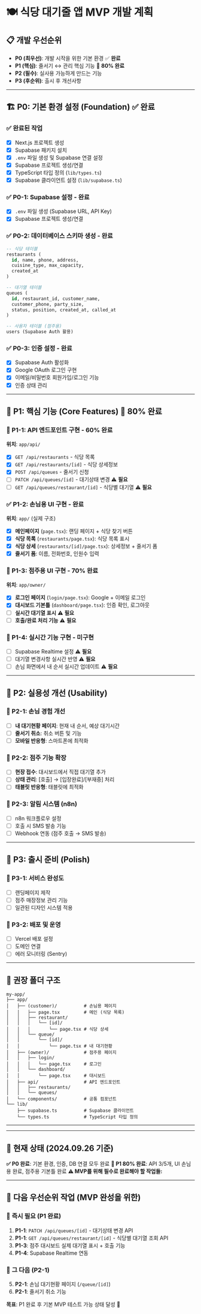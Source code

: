 # 🍽️ 식당 대기줄 앱 MVP 개발 계획

## 📋 개발 우선순위

- **P0 (최우선)**: 개발 시작을 위한 기본 환경 ✅ **완료**
- **P1 (핵심)**: 줄서기 ↔ 관리 핵심 기능 🔄 **80% 완료**
- **P2 (필수)**: 실사용 가능하게 만드는 기능
- **P3 (후순위)**: 출시 후 개선사항

---

## 🏗️ P0: 기본 환경 설정 (Foundation) ✅ **완료**

### ✅ 완료된 작업
- [x] Next.js 프로젝트 생성
- [x] Supabase 패키지 설치
- [x] `.env` 파일 생성 및 Supabase 연결 설정
- [x] Supabase 프로젝트 생성/연결
- [x] TypeScript 타입 정의 (`lib/types.ts`)
- [x] Supabase 클라이언트 설정 (`lib/supabase.ts`)

### ✅ P0-1: Supabase 설정 - **완료**
- [x] `.env` 파일 생성 (Supabase URL, API Key)
- [x] Supabase 프로젝트 생성/연결

### ✅ P0-2: 데이터베이스 스키마 생성 - **완료**
```sql
-- 식당 테이블
restaurants (
  id, name, phone, address,
  cuisine_type, max_capacity,
  created_at
)

-- 대기열 테이블
queues (
  id, restaurant_id, customer_name,
  customer_phone, party_size,
  status, position, created_at, called_at
)

-- 사용자 테이블 (점주용)
users (Supabase Auth 활용)
```

### ✅ P0-3: 인증 설정 - **완료**
- [x] Supabase Auth 활성화
- [x] Google OAuth 로그인 구현
- [x] 이메일/비밀번호 회원가입/로그인 기능
- [x] 인증 상태 관리

---

## 🎯 P1: 핵심 기능 (Core Features) 🔄 **80% 완료**

### 🔄 P1-1: API 엔드포인트 구현 - **60% 완료**
**위치**: `app/api/`
- [x] `GET /api/restaurants` - 식당 목록
- [x] `GET /api/restaurants/[id]` - 식당 상세정보
- [x] `POST /api/queues` - 줄서기 신청
- [ ] `PATCH /api/queues/[id]` - 대기상태 변경 ⚠️ **필요**
- [ ] `GET /api/queues/restaurant/[id]` - 식당별 대기열 ⚠️ **필요**

### ✅ P1-2: 손님용 UI 구현 - **완료**
**위치**: `app/` (실제 구조)
- [x] **메인페이지** (`page.tsx`): 랜딩 페이지 + 식당 찾기 버튼
- [x] **식당 목록** (`restaurants/page.tsx`): 식당 목록 표시
- [x] **식당 상세** (`restaurants/[id]/page.tsx`): 상세정보 + 줄서기 폼
- [x] **줄서기 폼**: 이름, 전화번호, 인원수 입력

### 🔄 P1-3: 점주용 UI 구현 - **70% 완료**
**위치**: `app/owner/`
- [x] **로그인 페이지** (`login/page.tsx`): Google + 이메일 로그인
- [x] **대시보드 기본틀** (`dashboard/page.tsx`): 인증 확인, 로그아웃
- [ ] **실시간 대기열 표시** ⚠️ **필요**
- [ ] **호출/완료 처리 기능** ⚠️ **필요**

### 🔲 P1-4: 실시간 기능 구현 - **미구현**
- [ ] Supabase Realtime 설정 ⚠️ **필요**
- [ ] 대기열 변경사항 실시간 반영 ⚠️ **필요**
- [ ] 손님 화면에서 내 순서 실시간 업데이트 ⚠️ **필요**

---

## 🔧 P2: 실용성 개선 (Usability)

### 🔲 P2-1: 손님 경험 개선
- [ ] **내 대기현황 페이지**: 현재 내 순서, 예상 대기시간
- [ ] **줄서기 취소**: 취소 버튼 및 기능
- [ ] **모바일 반응형**: 스마트폰에 최적화

### 🔲 P2-2: 점주 기능 확장
- [ ] **현장 접수**: 대시보드에서 직접 대기열 추가
- [ ] **상태 관리**: [호출] → [입장완료]/[부재중] 처리
- [ ] **태블릿 반응형**: 태블릿에 최적화

### 🔲 P2-3: 알림 시스템 (n8n)
- [ ] n8n 워크플로우 설정
- [ ] 호출 시 SMS 발송 기능
- [ ] Webhook 연동 (점주 호출 → SMS 발송)

---

## 🚀 P3: 출시 준비 (Polish)

### 🔲 P3-1: 서비스 완성도
- [ ] 랜딩페이지 제작
- [ ] 점주 매장정보 관리 기능
- [ ] 일관된 디자인 시스템 적용

### 🔲 P3-2: 배포 및 운영
- [ ] Vercel 배포 설정
- [ ] 도메인 연결
- [ ] 에러 모니터링 (Sentry)

---

## 📁 권장 폴더 구조

```
my-app/
├── app/
│   ├── (customer)/          # 손님용 페이지
│   │   ├── page.tsx         # 메인 (식당 목록)
│   │   ├── restaurant/
│   │   │   └── [id]/
│   │   │       └── page.tsx # 식당 상세
│   │   └── queue/
│   │       └── [id]/
│   │           └── page.tsx # 내 대기현황
│   ├── (owner)/             # 점주용 페이지
│   │   ├── login/
│   │   │   └── page.tsx     # 로그인
│   │   └── dashboard/
│   │       └── page.tsx     # 대시보드
│   ├── api/                 # API 엔드포인트
│   │   ├── restaurants/
│   │   └── queues/
│   └── components/          # 공통 컴포넌트
└── lib/
    ├── supabase.ts          # Supabase 클라이언트
    └── types.ts             # TypeScript 타입 정의
```

---

---

## 🚨 **현재 상태 (2024.09.26 기준)**

**✅ P0 완료**: 기본 환경, 인증, DB 연결 모두 완료
**🔄 P1 80% 완료**: API 3/5개, UI 손님용 완료, 점주용 기본틀 완료
**⚠️ MVP를 위해 필수로 완료해야 할 작업들:**

---

## 🎯 **다음 우선순위 작업** (MVP 완성을 위한)

### 🚨 **즉시 필요 (P1 완료)**
1. **P1-1**: `PATCH /api/queues/[id]` - 대기상태 변경 API
2. **P1-1**: `GET /api/queues/restaurant/[id]` - 식당별 대기열 조회 API
3. **P1-3**: 점주 대시보드 실제 대기열 표시 + 호출 기능
4. **P1-4**: Supabase Realtime 연동

### 🔄 **그 다음 (P2-1)**
5. **P2-1**: 손님 대기현황 페이지 (`/queue/[id]`)
6. **P2-1**: 줄서기 취소 기능

**목표**: P1 완료 후 기본 MVP 테스트 가능 상태 달성 🎯